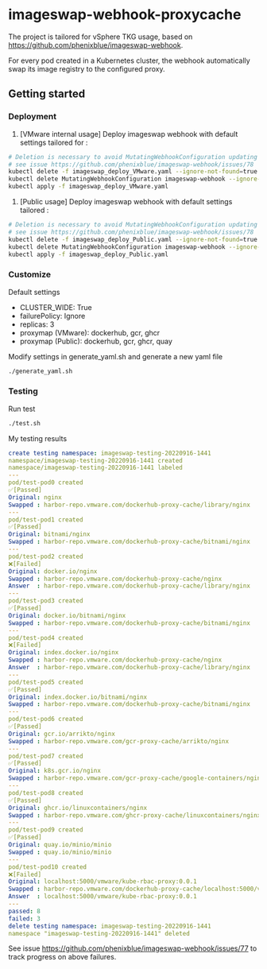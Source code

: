 # imageswap-webhook-proxycache

The project is tailored for vSphere TKG usage, based on https://github.com/phenixblue/imageswap-webhook. 

For every pod created in a Kubernetes cluster, the webhook automatically swap its image registry to the configured proxy.

## Getting started

### Deployment
1. [VMware internal usage] Deploy imageswap webhook with default settings tailored for :
```bash
# Deletion is necessary to avoid MutatingWebhookConfiguration updating failures
# see issue https://github.com/phenixblue/imageswap-webhook/issues/78
kubectl delete -f imageswap_deploy_VMware.yaml --ignore-not-found=true
kubectl delete MutatingWebhookConfiguration imageswap-webhook --ignore-not-found=true
kubectl apply -f imageswap_deploy_VMware.yaml
```

1. [Public usage] Deploy imageswap webhook with default settings tailored :
```bash
# Deletion is necessary to avoid MutatingWebhookConfiguration updating failures
# see issue https://github.com/phenixblue/imageswap-webhook/issues/78
kubectl delete -f imageswap_deploy_Public.yaml --ignore-not-found=true
kubectl delete MutatingWebhookConfiguration imageswap-webhook --ignore-not-found=true
kubectl apply -f imageswap_deploy_Public.yaml
```

  
### Customize

Default settings
  - CLUSTER_WIDE: True
  - failurePolicy: Ignore
  - replicas: 3
  - proxymap (VMware): dockerhub, gcr, ghcr
  - proxymap (Public): dockerhub, gcr, ghcr, quay

Modify settings in generate_yaml.sh and generate a new yaml file
```bash
./generate_yaml.sh
```

### Testing
Run test
```bash
./test.sh
```

My testing results
```yaml
create testing namespace: imageswap-testing-20220916-1441
namespace/imageswap-testing-20220916-1441 created
namespace/imageswap-testing-20220916-1441 labeled
---
pod/test-pod0 created
✅[Passed]
Original: nginx
Swapped : harbor-repo.vmware.com/dockerhub-proxy-cache/library/nginx
---
pod/test-pod1 created
✅[Passed]
Original: bitnami/nginx
Swapped : harbor-repo.vmware.com/dockerhub-proxy-cache/bitnami/nginx
---
pod/test-pod2 created
❌[Failed]
Original: docker.io/nginx
Swapped : harbor-repo.vmware.com/dockerhub-proxy-cache/nginx
Answer  : harbor-repo.vmware.com/dockerhub-proxy-cache/library/nginx
---
pod/test-pod3 created
✅[Passed]
Original: docker.io/bitnami/nginx
Swapped : harbor-repo.vmware.com/dockerhub-proxy-cache/bitnami/nginx
---
pod/test-pod4 created
❌[Failed]
Original: index.docker.io/nginx
Swapped : harbor-repo.vmware.com/dockerhub-proxy-cache/nginx
Answer  : harbor-repo.vmware.com/dockerhub-proxy-cache/library/nginx
---
pod/test-pod5 created
✅[Passed]
Original: index.docker.io/bitnami/nginx
Swapped : harbor-repo.vmware.com/dockerhub-proxy-cache/bitnami/nginx
---
pod/test-pod6 created
✅[Passed]
Original: gcr.io/arrikto/nginx
Swapped : harbor-repo.vmware.com/gcr-proxy-cache/arrikto/nginx
---
pod/test-pod7 created
✅[Passed]
Original: k8s.gcr.io/nginx
Swapped : harbor-repo.vmware.com/gcr-proxy-cache/google-containers/nginx
---
pod/test-pod8 created
✅[Passed]
Original: ghcr.io/linuxcontainers/nginx
Swapped : harbor-repo.vmware.com/ghcr-proxy-cache/linuxcontainers/nginx
---
pod/test-pod9 created
✅[Passed]
Original: quay.io/minio/minio
Swapped : quay.io/minio/minio
---
pod/test-pod10 created
❌[Failed]
Original: localhost:5000/vmware/kube-rbac-proxy:0.0.1
Swapped : harbor-repo.vmware.com/dockerhub-proxy-cache/localhost:5000/vmware/kube-rbac-proxy:0.0.1
Answer  : localhost:5000/vmware/kube-rbac-proxy:0.0.1
---
passed: 8
failed: 3
delete testing namespace: imageswap-testing-20220916-1441
namespace "imageswap-testing-20220916-1441" deleted
```

See issue https://github.com/phenixblue/imageswap-webhook/issues/77 to track progress on above failures.
